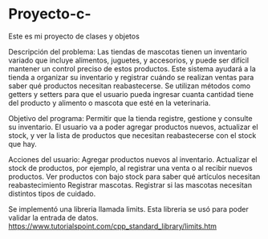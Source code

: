 # Proyecto-c-
Este es mi proyecto de clases y objetos

Descripción del problema: Las tiendas de mascotas tienen un inventario variado que incluye alimentos, juguetes, y accesorios, y puede ser difícil mantener un control preciso de estos productos. Este sistema ayudará a la tienda a organizar su inventario y registrar cuándo se realizan ventas para saber qué productos necesitan reabastecerse. Se utilizan métodos como getters y setters para que el usuario pueda ingresar cuanta cantidad tiene del producto y alimento o mascota que esté en la veterinaria. 

Objetivo del programa: Permitir que la tienda registre, gestione y consulte su inventario. El usuario va a poder agregar productos nuevos, actualizar el stock, y ver la lista de productos que necesitan reabastecerse con el stock que hay.

Acciones del usuario:
Agregar productos nuevos al inventario.
Actualizar el stock de productos, por ejemplo, al registrar una venta o al recibir nuevos productos.
Ver productos con bajo stock para saber qué artículos necesitan reabastecimiento
Registrar mascotas.
Registrar si las mascotas necesitan distintos tipos de cuidado.

Se implementó una libreria llamada limits. Esta libreria se usó para poder validar la entrada de datos.
https://www.tutorialspoint.com/cpp_standard_library/limits.htm
